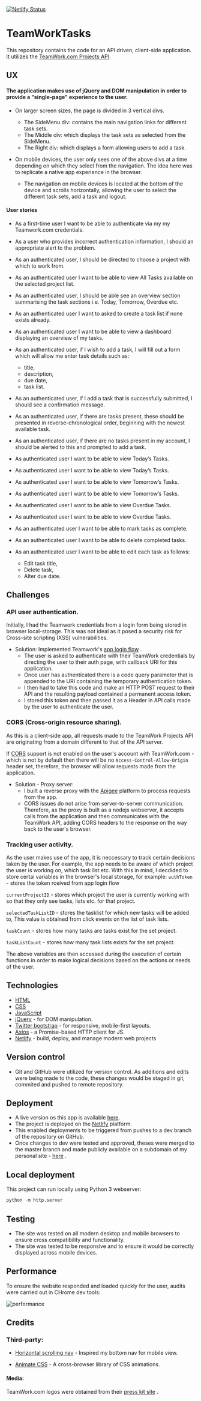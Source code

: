 [![Netlify Status](https://api.netlify.com/api/v1/badges/d5bba725-bc6c-4ece-901c-69ce850698fc/deploy-status)](https://app.netlify.com/sites/agitated-noether-613123/deploys)

# TeamWorkTasks
This repository contains the code for an API driven, client-side application. It utilizes the [TeamWork.com Projects API](https://developer.teamwork.com).

## UX
#### The application makes use of jQuery and DOM manipulation in order to provide a "single-page" experience to the user.
- On larger screen sizes, the page is divided in 3 vertical divs.
    - The SideMenu div: contains the main navigation links for different task sets.
    - The Middle div: which displays the task sets as selected from the SideMenu.
    - The Right div: which displays a form allowing users to add a task.

- On mobile devices, the user only sees one of the above divs at a time depending on which they select from the navigation. The idea here was to replicate a native app experience in the browser.
    - The navigation on mobile devices is located at the bottom of the device and scrolls horizontally, allowing the user to select the different task sets, add a task and logout.

#### User stories
- As a first-time user I want to be able to authenticate via my my Teamwork.com credentials.


- As a user who provides incorrect authentication information, I should  an appropriate alert to the problem.

- As an authenticated user, I should be directed to choose a project with which to work from.

- As an authenticated user I want to be able to view All Tasks available on the selected project list.

- As an authenticated user, I should be able see an overview section summarising the task sections i.e. Today, Tomorrow, Overdue etc.

- As an authenticated user I want to asked to create a task list if none exists already.

- As an authenticated user I want to be able to view a dashboard displaying an overview of my tasks.

- As an authenticated user, if I wish to add a task, I will fill out a form which will allow me enter task details such as:
    - title,
    - description,
    - due date,
    - task list.


- As an authenticated user, if I add a task that is successfully submitted, I should see a confirmation message.

- As an authenticated user, if there are tasks present, these should be presented in reverse-chronological order, beginning with the newest available task.

- As an authenticated user, if there are no tasks present in my account, I should be alerted to this and prompted to add a task.

- As authenticated user I want to be able to view Today’s Tasks.

- As authenticated user I want to be able to view Today’s Tasks.

- As authenticated user I want to be able to view Tomorrow’s Tasks.

- As authenticated user I want to be able to view Tomorrow’s Tasks.

- As authenticated user I want to be able to view Overdue Tasks.

- As authenticated user I want to be able to view Overdue Tasks.

- As an authenticated user I want to be able to mark tasks as complete.

- As an authenticated user I want to be able to delete completed tasks.

- As an authenticated user I want to be able to edit each task as follows:

    - Edit task title,
    - Delete task,
    - Alter due date.


## Challenges
### API user authentication.
Initially, I had the Teamwork credentials from  a login form being stored in browser local-storage. This was not ideal as it posed a security risk for Cross-site scripting (XSS) vulnerabilities. 
- Solution: Implemented Teamwork's [app login flow](https://developer.teamwork.com/projects/authentication-questions/how-to-authenticate-via-app-login-flow) .
    - The user is asked to authenticate with their TeamWork credentials by directing the user to their auth page, with callback URI for this application.
    - Once user has authenticated there is a code query parameter that is appended to the URI containing the temporary authentication token.
    - I then had to take this code and make an HTTP POST request to their API and the resulting payload contained a permanent access token.
    - I stored this token and then passed it as a Header in API calls made by the user to authenticate the user.

### CORS (Cross-origin resource sharing).
As this is a client-side app, all requests made to the TeamWork Projects API are originating from a domain different to that of the API server. 

If [CORS](https://en.wikipedia.org/wiki/Cross-origin_resource_sharing) support is not enabled on the user's account with TeamWork.com - which is not by default then there will be no `Access-Control-Allow-Origin` header set, therefore, the browser will allow requests made from the application.
- Solution - Proxy server:
    - I built a reverse proxy with the [Apigee](https://apigee.com/api-management/#/homepage) platform to process requests from the app.
    - CORS issues do not arise from server-to-server communication. Therefore, as the proxy is built as a nodejs webserver, it accepts calls from the application and then communicates with the TeamWork API, adding CORS headers to the response on the way back to the user's browser. 

### Tracking user activity.
As the user makes use of the app, it is neccessary to track certain decisions taken by the user. For example, the app needs to be aware of which project the user is working on, which task list etc.
With this in mind, I decdided to store certai variables in the browser's local storage, for example:
`authToken` - stores the token rceived from app login flow

`currentProjectID` - stores which project the user is currently working with so that they only see tasks, lists etc. for that project.

`selectedTaskListID` - stores the tasklist for which new tasks will be added to, This value is obtained from click events on the list of task lists.

`taskCount` - stores how many tasks are tasks exist for the set project.

`taskListCount` - stores how many task lists exists for the set project.

The above variables are then accessed during the execution of certain functions in order to make logical decisions based on the actions or needs of the user.


## Technologies
- [HTML](https://developer.mozilla.org/en-US/docs/Learn/HTML)
- [CSS](https://developer.mozilla.org/en-US/docs/Web/CSS)
- [JavaScript](https://developer.mozilla.org/bm/docs/Web/JavaScript)
- [jQuery](https://jquery.com/) - for DOM manipulation.
- [Twitter bootstrap](https://www.getbootstrap.com) - for responsive, mobile-first layouts.
- [Axios](https://github.com/axios/axios) - a Promise-based HTTP client for JS.
- [Netlify](https://netlify.com) - build, deploy, and manage modern web projects


## Version control
- Git and GitHub were utilized for version control. As additions and edits were being made to the code, these changes would be staged in git, commited and pushed to remote repository.

## Deployment
- A live version os this app is available [here](https://agitated-noether-613123.netlify.com).
- The project is deployed on the [Netlify](https://netlify.com) platform.
- This enabled deployments to be triggered from pushes to a dev branch of the repository on GitHub.
- Once changes to dev were tested and approved, theses were merged to the master branch and made publicly available on a subdomain of my personal site - [here](https://todo.daveodea.com) .

## Local deployment
This project can run locally using Python 3 webserver:
```python
python -m http.server
```

## Testing
- The site was tested on all modern desktop and mobile browsers to ensure cross compatibility and functionality.
- The site was tested to be responsive and to ensure it would be correctly displayed across mobile devices.

## Performance
To ensure the website responded and loaded quickly for the user, audits were carried out in CHrome dev tools:

![performance](/assets/img/readme-assets/perform1.PNG)

## Credits
### Third-party:
- [Horizontal scrolling nav](https://iamsteve.me/blog/entry/horizontal-scrolling-responsive-menu) - Inspired my bottom nav for mobile view.

- [Animate CSS](https://github.com/daneden/animate.css) - A cross-browser library of CSS animations.

#### Media:
TeamWork.com logos were obtained from their [press kit site](https://www.teamwork.com/press-media-kit) .






